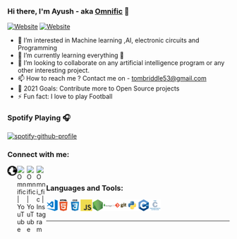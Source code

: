 ### Hi there, I'm Ayush - aka [Omnific][Blog] 👋
[![Website](https://img.shields.io/website?label=0mnific&style=for-the-badge&url=https%3A%2F%2Fcodestackr.com)](https://0mnific.blogspot.com)
[![Website](https://img.shields.io/website?label=Instagram&style=for-the-badge&url=https%3A%2F%2Fcodestackr.com)](https://www.instagram.com/omni_fic)

- 👀 I’m interested in Machine learning ,AI, electronic circuits and Programming 
- 🌱 I’m currently learning everything 🤣
- 💞️ I’m looking to collaborate on any artificial intelligence program or any other interesting project. 
- 📫 How to reach me ? Contact me on - tombriddle53@gmail.com
- 🥅 2021 Goals: Contribute more to Open Source projects
- ⚡ Fun fact: I love to play Football

### Spotify Playing 🎧

[![spotify-github-profile](https://spotify-github-profile.vercel.app/api/view?uid=trammko6vu01ndw5z5wqjjjh9&cover_image=true&theme=novatorem)](https://open.spotify.com/playlist/4Cu4AxsrL03Oha7OI57Qx5?si=b8b9abcd250c432d)

### Connect with me:

[<img align="left" alt="0mnific.blogspot.com" width="22px" src="https://raw.githubusercontent.com/iconic/open-iconic/master/svg/globe.svg" />][website]
[<img align="left" alt="Omnific | YouTube" width="22px" src="https://cdn.jsdelivr.net/npm/simple-icons@v3/icons/youtube.svg" />][youtube]
[<img align="left" alt="Omnific | YouTube" width="22px" src="https://cdn.jsdelivr.net/npm/simple-icons@v3/icons/blogger.svg" />][Blog]
[<img align="left" alt="Omni_fic | Instagram" width="22px" src="https://cdn.jsdelivr.net/npm/simple-icons@v3/icons/instagram.svg" />][instagram]

<br />

### Languages and Tools:

[<img align="left" alt="Visual Studio Code" width="26px" src="https://raw.githubusercontent.com/github/explore/80688e429a7d4ef2fca1e82350fe8e3517d3494d/topics/visual-studio-code/visual-studio-code.png" />][Blog]
[<img align="left" alt="HTML5" width="26px" src="https://raw.githubusercontent.com/github/explore/80688e429a7d4ef2fca1e82350fe8e3517d3494d/topics/html/html.png" />][Blog]
[<img align="left" alt="CSS3" width="26px" src="https://raw.githubusercontent.com/github/explore/80688e429a7d4ef2fca1e82350fe8e3517d3494d/topics/css/css.png" />][Blog]
[<img align="left" alt="JavaScript" width="26px" src="https://raw.githubusercontent.com/github/explore/80688e429a7d4ef2fca1e82350fe8e3517d3494d/topics/javascript/javascript.png" />][Blog]
[<img align="left" alt="Node.js" width="26px" src="https://raw.githubusercontent.com/github/explore/80688e429a7d4ef2fca1e82350fe8e3517d3494d/topics/nodejs/nodejs.png" />][Blog]
[<img align="left" alt="MongoDB" width="26px" src="https://raw.githubusercontent.com/github/explore/80688e429a7d4ef2fca1e82350fe8e3517d3494d/topics/mongodb/mongodb.png" />][Blog]
[<img align="left" alt="Git" width="26px" src="https://raw.githubusercontent.com/github/explore/80688e429a7d4ef2fca1e82350fe8e3517d3494d/topics/git/git.png" />][Blog]
[<img align="left" alt="GitHub" width="26px" src="https://raw.githubusercontent.com/github/explore/78df643247d429f6cc873026c0622819ad797942/topics/python/python.png" />][Blog]
[<img align="left" alt="GitHub" width="26px" src="https://raw.githubusercontent.com/github/explore/78df643247d429f6cc873026c0622819ad797942/topics/cpp/cpp.png" />][Blog]
[<img align="left" alt="GitHub" width="26px" src="https://raw.githubusercontent.com/github/explore/78df643247d429f6cc873026c0622819ad797942/topics/c/c.png" />][Blog]


<br />
<br />

---


[website]: http://omnific.pythonanywhere.com/
[Blog]: https://0mnific.blogspot.com/
[youtube]: https://www.youtube.com/channel/UCUz9wH4fo_2W8LnLh3hI6pA
[instagram]: https://www.instagram.com/omni_fic/
